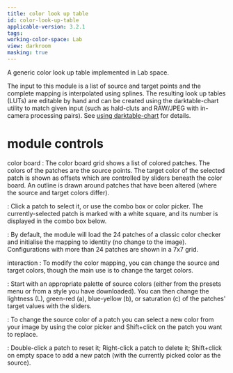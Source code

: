 ```yaml
---
title: color look up table
id: color-look-up-table
applicable-version: 3.2.1
tags: 
working-color-space: Lab 
view: darkroom
masking: true
---
```


A generic color look up table implemented in Lab space. 

The input to this module is a list of source and target points and the complete mapping is interpolated using splines. The resulting look up tables (LUTs) are editable by hand and can be created using the darktable-chart utility to match given input (such as hald-cluts and RAW/JPEG with in-camera processing pairs). See [using darktable-chart](../../special-topics/darktable-chart/_index.md) for details.

# module controls

color board
: The color board grid shows a list of colored patches. The colors of the patches are the source points. The target color of the selected patch is shown as offsets which are controlled by sliders beneath the color board. An outline is drawn around patches that have been altered (where the source and target colors differ). 

: Click a patch to select it, or use the combo box or color picker. The currently-selected patch is marked with a white square, and its number is displayed in the combo box below.

: By default, the module will load the 24 patches of a classic color checker and initialise the mapping to identity (no change to the image). Configurations with more than 24 patches are shown in a 7x7 grid.

interaction
: To modify the color mapping, you can change the source and target colors, though the main use is to change the target colors.

: Start with an appropriate palette of source colors (either from the presets menu or from a style you have downloaded). You can then change the lightness (L), green-red (a), blue-yellow (b), or saturation \(c\) of the patches' target values with the sliders.

: To change the source color of a patch you can select a new color from your image by using the color picker and Shift+click on the patch you want to replace.

: Double-click a patch to reset it; Right-click a patch to delete it; Shift+click on empty space to add a new patch (with the currently picked color as the source).
